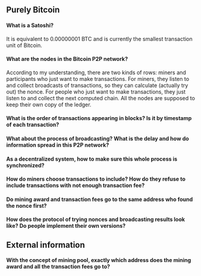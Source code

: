 ## Purely Bitcoin
#### What is a Satoshi?
It is equivalent to 0.00000001 BTC and is currently the smallest transaction unit of Bitcoin.

#### What are the nodes in the Bitcoin P2P network?
According to my understanding, there are two kinds of rows: miners and participants who just want to make transactions. For miners, they listen to and collect broadcasts of transactions, so they can calculate (actually try out) the nonce. For people who just want to make transactions, they just listen to and collect the next computed chain. All the nodes are supposed to keep their own copy of the ledger.

#### What is the order of transactions appearing in blocks? Is it by timestamp of each transaction?

#### What about the process of broadcasting? What is the delay and how do information spread in this P2P network?

#### As a decentralized system, how to make sure this whole process is synchronized?

#### How do miners choose transactions to include? How do they refuse to include transactions with not enough transaction fee?

#### Do mining award and transaction fees go to the same address who found the nonce first?

#### How does the protocol of trying nonces and broadcasting results look like? Do people implement their own versions?


## External information
#### With the concept of mining pool, exactly which address does the mining award and all the transaction fees go to?
